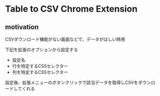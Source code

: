 # Table to CSV Chrome Extension

## motivation

CSVダウンロード機能がない画面などで、データがほしい時用

下記を拡張のオプションから設定する

- 設定名
- 行を特定するCSSセレクター
- 列を特定するCSSセレクター

設定後、拡張メニューのボタンクリックで該当データを取得しCSVをダウンロードしてくれる
